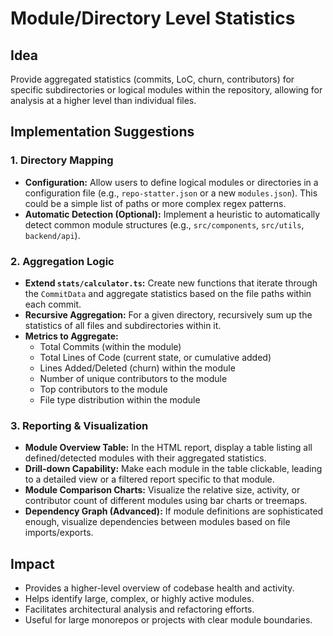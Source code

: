 # Module/Directory Level Statistics

## Idea
Provide aggregated statistics (commits, LoC, churn, contributors) for specific subdirectories or logical modules within the repository, allowing for analysis at a higher level than individual files.

## Implementation Suggestions

### 1. Directory Mapping
- **Configuration:** Allow users to define logical modules or directories in a configuration file (e.g., `repo-statter.json` or a new `modules.json`). This could be a simple list of paths or more complex regex patterns.
- **Automatic Detection (Optional):** Implement a heuristic to automatically detect common module structures (e.g., `src/components`, `src/utils`, `backend/api`).

### 2. Aggregation Logic
- **Extend `stats/calculator.ts`:** Create new functions that iterate through the `CommitData` and aggregate statistics based on the file paths within each commit.
- **Recursive Aggregation:** For a given directory, recursively sum up the statistics of all files and subdirectories within it.
- **Metrics to Aggregate:**
    - Total Commits (within the module)
    - Total Lines of Code (current state, or cumulative added)
    - Lines Added/Deleted (churn) within the module
    - Number of unique contributors to the module
    - Top contributors to the module
    - File type distribution within the module

### 3. Reporting & Visualization
- **Module Overview Table:** In the HTML report, display a table listing all defined/detected modules with their aggregated statistics.
- **Drill-down Capability:** Make each module in the table clickable, leading to a detailed view or a filtered report specific to that module.
- **Module Comparison Charts:** Visualize the relative size, activity, or contributor count of different modules using bar charts or treemaps.
- **Dependency Graph (Advanced):** If module definitions are sophisticated enough, visualize dependencies between modules based on file imports/exports.

## Impact
- Provides a higher-level overview of codebase health and activity.
- Helps identify large, complex, or highly active modules.
- Facilitates architectural analysis and refactoring efforts.
- Useful for large monorepos or projects with clear module boundaries.
